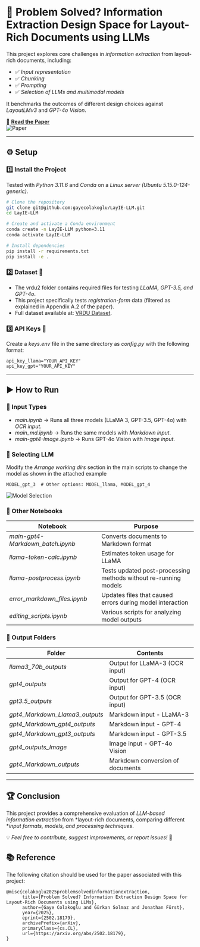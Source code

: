 # 🚀 Problem Solved? Information Extraction Design Space for Layout-Rich Documents using LLMs

This project explores core challenges in *information extraction* from layout-rich documents, including:
- ✅ *Input representation*
- ✅ *Chunking*
- ✅ *Prompting*
- ✅ *Selection of LLMs and multimodal models*

It benchmarks the outcomes of different design choices against *LayoutLMv3* and *GPT-4o Vision*.

📄 **[Read the Paper](https://github.com/user-attachments/assets/78d2c111-0716-4571-809c-ce9ad38524f5)**  
![Paper](https://github.com/user-attachments/assets/78d2c111-0716-4571-809c-ce9ad38524f5)

---

## ⚙️ Setup

### 1️⃣ Install the Project
Tested with *Python 3.11.6* and *Conda* on a *Linux server (Ubuntu 5.15.0-124-generic)*.

```bash
# Clone the repository
git clone git@github.com:gayecolakoglu/LayIE-LLM.git
cd LayIE-LLM

# Create and activate a Conda environment
conda create -n LayIE-LLM python=3.11
conda activate LayIE-LLM

# Install dependencies
pip install -r requirements.txt
pip install -e .
```


### 2️⃣ Dataset 📂
- The vrdu2 folder contains required files for testing *LLaMA, GPT-3.5, and GPT-4o*.
- This project specifically tests *registration-form* data (filtered as explained in Appendix A.2 of the paper).
- Full dataset available at: [VRDU Dataset](https://github.com/google-research-datasets/vrdu).

### 3️⃣ API Keys 🔑
Create a *keys.env* file in the same directory as *config.py* with the following format:

```
api_key_llama="YOUR_API_KEY"
api_key_gpt="YOUR_API_KEY"
```

---

## ▶️ How to Run

### 📌 Input Types
- *main.ipynb* → Runs all three models (LLaMA 3, GPT-3.5, GPT-4o) with *OCR input*.
- *main_md.ipynb* → Runs the same models with *Markdown input*.
- *main-gpt4-Image.ipynb* → Runs GPT-4o Vision with *Image input*.

### 📌 Selecting LLM
Modify the *Arrange working dirs* section in the main scripts to change the model as shown in the attached example
```
MODEL_gpt_3  # Other options: MODEL_llama, MODEL_gpt_4
```
![Model Selection](https://github.com/user-attachments/assets/97e13c9c-1418-4e0d-bad3-15c34abab1c7)

### 📌 Other Notebooks
| Notebook | Purpose |
|----------|---------|
| *main-gpt4-Markdown_batch.ipynb* | Converts documents to Markdown format |
| *llama-token-calc.ipynb* | Estimates token usage for LLaMA |
| *llama-postprocess.ipynb* | Tests updated post-processing methods without re-running models |
| *error_markdown_files.ipynb* | Updates files that caused errors during model interaction |
| *editing_scripts.ipynb* | Various scripts for analyzing model outputs |

### 📌 Output Folders
| Folder | Contents |
|--------|----------|
| *llama3_70b_outputs* | Output for LLaMA-3 (OCR input) |
| *gpt4_outputs* | Output for GPT-4 (OCR input) |
| *gpt3.5_outputs* | Output for GPT-3.5 (OCR input) |
| *gpt4_Markdown_Llama3_outputs* | Markdown input - LLaMA-3 |
| *gpt4_Markdown_gpt4_outputs* | Markdown input - GPT-4 |
| *gpt4_Markdown_gpt3_outputs* | Markdown input - GPT-3.5 |
| *gpt4_outputs_Image* | Image input - GPT-4o Vision |
| *gpt4_Markdown_outputs* | Markdown conversion of documents |

---

## 🏆 Conclusion
This project provides a comprehensive evaluation of *LLM-based information extraction* from *layout-rich documents, comparing different **input formats, models, and processing techniques*.

💡 *Feel free to contribute, suggest improvements, or report issues!* 🚀

## 📚 Reference
The following citation should be used for the paper associated with this project:

```
@misc{colakoglu2025problemsolvedinformationextraction,
      title={Problem Solved? Information Extraction Design Space for Layout-Rich Documents using LLMs}, 
      author={Gaye Colakoglu and Gürkan Solmaz and Jonathan Fürst},
      year={2025},
      eprint={2502.18179},
      archivePrefix={arXiv},
      primaryClass={cs.CL},
      url={https://arxiv.org/abs/2502.18179}, 
}
```

